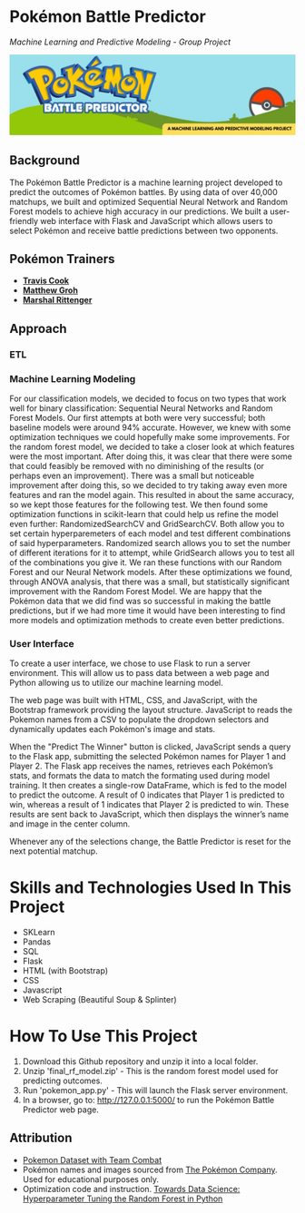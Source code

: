 # Pokémon Battle Predictor
*Machine Learning and Predictive Modeling - Group Project*

![Pokémon Battle Predictor](static/images/project_banner.jpg)

## Background
The Pokémon Battle Predictor is a machine learning project developed to predict the outcomes of Pokémon battles. By using data of over 40,000 matchups, we built and optimized Sequential Neural Network and Random Forest models to achieve high accuracy in our predictions. We built a user-friendly web interface with Flask and JavaScript which allows users to select Pokémon and receive battle predictions between two opponents.

## Pokémon Trainers
- **[Travis Cook](https://github.com/byTravis)**
- **[Matthew Groh](https://github.com/mdg1317)**
- **[Marshal Rittenger](https://github.com/Ray-Marshal)**

## Approach

### ETL

### Machine Learning Modeling
For our classification models, we decided to focus on two types that work well for binary classification: Sequential Neural Networks and Random Forest Models. Our first attempts at both were very successful; both baseline models were around 94% accurate. However, we knew with some optimization techniques we could hopefully make some improvements. For the random forest model, we decided to take a closer look at which features were the most important. After doing this, it was clear that there were some that could feasibly be removed with no diminishing of the results (or perhaps even an improvement). There was a small but noticeable improvement after doing this, so we decided to try taking away even more features and ran the model again. This resulted in about the same accuracy, so we kept those features for the following test. We then found some optimization functions in scikit-learn that could help us refine the model even further: RandomizedSearchCV and GridSearchCV. Both allow you to set certain hyperparemeters of each model and test different combinations of said hyperparameters. Randomized search allows you to set the number of different iterations for it to attempt, while GridSearch allows you to test all of the combinations you give it. We ran these functions with our Random Forest and our Neural Network models. After these optimizations we found, through ANOVA analysis, that there was a small, but statistically significant improvement with the Random Forest Model. We are happy that the Pokémon data that we did find was so successful in making the battle predictions, but if we had more time it would have been interesting to find more models and optimization methods to create even better predictions. 

### User Interface
To create a user interface, we chose to use Flask to run a server environment.  This will allow us to pass data between a web page and Python allowing us to utilize our machine learning model.

The web page was built with HTML, CSS, and JavaScript, with the Bootstrap framework providing the layout structure.  JavaScript to reads the Pokemon names from a CSV to populate the dropdown selectors and dynamically updates each Pokémon's image and stats. 

When the "Predict The Winner" button is clicked, JavaScript sends a query to the Flask app, submitting the selected Pokémon names for Player 1 and Player 2. The Flask app receives the names, retrieves each Pokémon’s stats, and formats the data to match the formating used during model training. It then creates a single-row DataFrame, which is fed to the model to predict the outcome. A result of 0 indicates that Player 1 is predicted to win, whereas a result of 1 indicates that Player 2 is predicted to win. These results are sent back to JavaScript, which then displays the winner’s name and image in the center column.

Whenever any of the selections change, the Battle Predictor is reset for the next potential matchup.


# Skills and Technologies Used In This Project
- SKLearn
- Pandas
- SQL
- Flask
- HTML (with Bootstrap)
- CSS
- Javascript
- Web Scraping (Beautiful Soup & Splinter)

# How To Use This Project
1. Download this Github repository and unzip it into a local folder.
2. Unzip 'final_rf_model.zip' - This is the random forest model used for predicting outcomes.
3. Run 'pokemon_app.py' - This will launch the Flask server environment.
4. In a browser, go to: http://127.0.0.1:5000/ to run the Pokémon Battle Predictor web page.

## Attribution
- [Pokemon Dataset with Team Combat](https://www.kaggle.com/datasets/tuannguyenvananh/pokemon-dataset-with-team-combat)
- Pokémon names and images sourced from [The Pokémon Company](https://www.pokemon.com/us).  Used for educational purposes only.
- Optimization code and instruction. [Towards Data Science: Hyperparameter Tuning the Random Forest in Python](https://towardsdatascience.com/hyperparameter-tuning-the-random-forest-in-python-using-scikit-learn-28d2aa77dd74)
